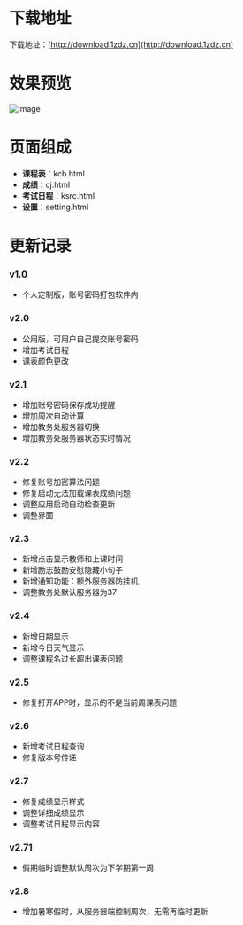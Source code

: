 # 下载地址
  下载地址：[http://download.1zdz.cn](http://download.1zdz.cn)

# 效果预览
![image](https://raw.githubusercontent.com/wiki/Patrick-Jun/miniDLPU-apk/img.png)

# 页面组成

- **课程表**：kcb.html
- **成绩**：cj.html
- **考试日程**：ksrc.html
- **设置**：setting.html

# 更新记录
### v1.0
- 个人定制版，账号密码打包软件内

### v2.0
- 公用版，可用户自己提交账号密码
- 增加考试日程
- 课表颜色更改

### v2.1
- 增加账号密码保存成功提醒
- 增加周次自动计算
- 增加教务处服务器切换
- 增加教务处服务器状态实时情况

### v2.2
- 修复账号加密算法问题
- 修复启动无法加载课表成绩问题
- 调整应用启动自动检查更新
- 调整界面

### v2.3
- 新增点击显示教师和上课时间
- 新增励志鼓励安慰隐藏小句子
- 新增通知功能：额外服务器防挂机
- 调整教务处默认服务器为37

### v2.4
- 新增日期显示
- 新增今日天气显示
- 调整课程名过长超出课表问题

### v2.5
- 修复打开APP时，显示的不是当前周课表问题

### v2.6
- 新增考试日程查询
- 修复版本号传递

### v2.7
- 修复成绩显示样式
- 调整详细成绩显示
- 调整考试日程显示内容

### v2.71
- 假期临时调整默认周次为下学期第一周

### v2.8
- 增加暑寒假时，从服务器端控制周次，无需再临时更新
